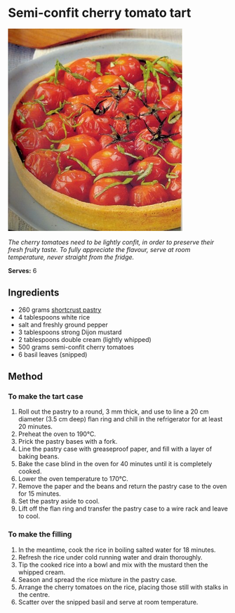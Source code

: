 # Semi-confit cherry tomato tart

![Semi-confit cherry tomato tart](resources/confit-tomato.jpg)

*The cherry tomatoes need to be lightly confit, in order to preserve their fresh fruity taste. To fully appreciate the flavour, serve at room temperature, never straight from the fridge.*

**Serves:** 6

## Ingredients
- 260 grams [shortcrust pastry](../../baking/pastry/shortcrust-pastry.md)
- 4 tablespoons white rice
- salt and freshly ground pepper
- 3 tablespoons strong Dijon mustard
- 2 tablespoons double cream (lightly whipped)
- 500 grams semi-confit cherry tomatoes
- 6 basil leaves (snipped)

## Method
### To make the tart case
1. Roll out the pastry to a round, 3 mm thick, and use to line a 20 cm diameter (3.5 cm deep) flan ring and chill in the refrigerator for at least 20 minutes.
1. Preheat the oven to 190°C.
1. Prick the pastry bases with a fork.
1. Line the pastry case with greaseproof paper, and fill with a layer of baking beans.
1. Bake the case blind in the oven for 40 minutes until it is completely cooked.
1. Lower the oven temperature to 170°C.
1. Remove the paper and the beans and return the pastry case to the oven for 15 minutes.
1. Set the pastry aside to cool.
1. Lift off the flan ring and transfer the pastry case to a wire rack and leave to cool.

### To make the filling
1. In the meantime, cook the rice in boiling salted water for 18 minutes.
1. Refresh the rice under cold running water and drain thoroughly.
1. Tip the cooked rice into a bowl and mix with the mustard then the whipped cream.
1. Season and spread the rice mixture in the pastry case.
1. Arrange the cherry tomatoes on the rice, placing those still with stalks in the centre.
1. Scatter over the snipped basil and serve at room temperature.